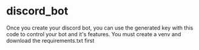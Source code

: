 # discord_bot
Once you create your discord bot, you can use the generated key with this code to control your bot and it's features. You must create a venv and download the requirements.txt first
